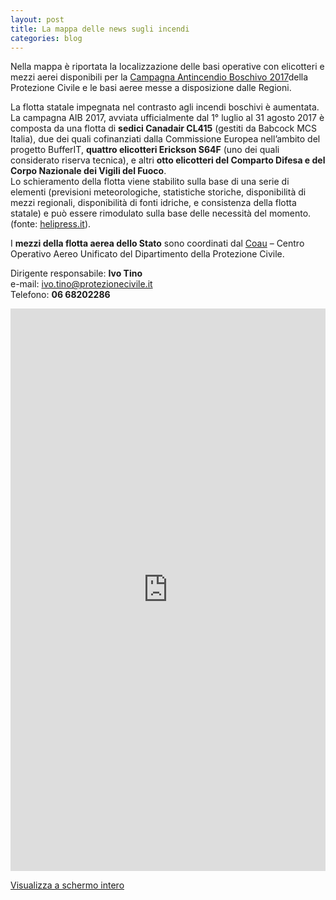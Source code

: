 ```yaml
---
layout: post
title: La mappa delle news sugli incendi
categories: blog
---
```


Nella mappa è riportata la localizzazione delle basi operative con elicotteri e mezzi aerei disponibili per la [Campagna Antincendio Boschivo 2017](http://www.protezionecivile.gov.it/jcms/it/view_dossier.wp?contentId=DOS64456)della Protezione Civile e le basi aeree messe a disposizione dalle Regioni. 

La flotta statale impegnata nel contrasto agli incendi boschivi è aumentata. La campagna AIB 2017, avviata ufficialmente dal 1° luglio al 31 agosto 2017 è composta da una flotta di **sedici Canadair CL415** (gestiti da Babcock MCS Italia),  due dei quali cofinanziati dalla Commissione Europea nell’ambito del progetto BufferIT,  **quattro elicotteri Erickson S64F** (uno dei quali considerato riserva tecnica), e altri **otto elicotteri del Comparto Difesa e del Corpo Nazionale dei Vigili del Fuoco**. <br>
Lo schieramento della flotta viene stabilito sulla base di una serie di elementi (previsioni meteorologiche, statistiche storiche, disponibilità di mezzi regionali, disponibilità di fonti idriche, e consistenza della flotta statale) e può essere rimodulato sulla base delle necessità del momento. (fonte: [helipress.it](http://www.helipress.it/schede-1984-antincendio_boschivo_2017_la_flotta_aerea_dello_stato)).

I **mezzi della flotta aerea dello Stato** sono coordinati dal [Coau](http://www.protezionecivile.gov.it/jcms/it/centro_operativo_aereo_un.wp;jsessionid=E8145EC0C9E5B4E76AA5DDC3A675DED1.worker2) – Centro Operativo Aereo Unificato del Dipartimento della Protezione Civile.

Dirigente responsabile: **Ivo Tino**<br>
e-mail: [ivo.tino@protezionecivile.it](mailto:ivo.tino@protezionecivile.it)<br>
Telefono: **06 68202286**





<iframe width="100%" height="900px" frameBorder="0" src="https://umap.openstreetmap.fr/it/map/protezione-civile-campagna-antincendio-boschivo-20_159107?scaleControl=false&miniMap=false&scrollWheelZoom=false&zoomControl=true&allowEdit=false&moreControl=true&searchControl=null&tilelayersControl=null&embedControl=null&datalayersControl=true&onLoadPanel=caption&captionBar=false"></iframe><p><a href="http://umap.openstreetmap.fr/it/map/protezione-civile-campagna-antincendio-boschivo-20_159107">Visualizza a schermo intero</a></p>
